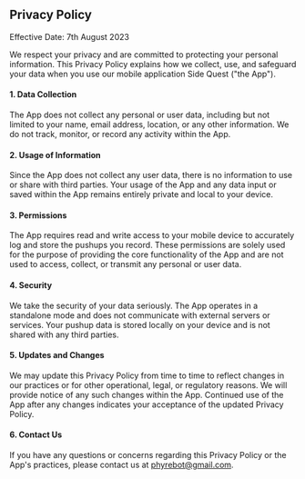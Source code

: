 ## Privacy Policy

Effective Date: 7th August 2023

We respect your privacy and are committed to protecting your personal information. This Privacy Policy explains how we collect, use, and safeguard your data when you use our mobile application Side Quest ("the App").

#### 1. Data Collection

The App does not collect any personal or user data, including but not limited to your name, email address, location, or any other information. We do not track, monitor, or record any activity within the App.

#### 2. Usage of Information

Since the App does not collect any user data, there is no information to use or share with third parties. Your usage of the App and any data input or saved within the App remains entirely private and local to your device.

#### 3. Permissions

The App requires read and write access to your mobile device to accurately log and store the pushups you record. These permissions are solely used for the purpose of providing the core functionality of the App and are not used to access, collect, or transmit any personal or user data.

#### 4. Security

We take the security of your data seriously. The App operates in a standalone mode and does not communicate with external servers or services. Your pushup data is stored locally on your device and is not shared with any third parties.

#### 5. Updates and Changes

We may update this Privacy Policy from time to time to reflect changes in our practices or for other operational, legal, or regulatory reasons. We will provide notice of any such changes within the App. Continued use of the App after any changes indicates your acceptance of the updated Privacy Policy.

#### 6. Contact Us

If you have any questions or concerns regarding this Privacy Policy or the App's practices, please contact us at phyrebot@gmail.com.